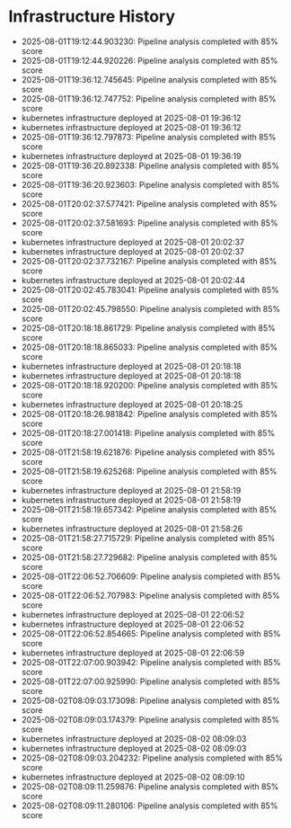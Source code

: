 # Infrastructure History

- 2025-08-01T19:12:44.903230: Pipeline analysis completed with 85% score
- 2025-08-01T19:12:44.920226: Pipeline analysis completed with 85% score
- 2025-08-01T19:36:12.745645: Pipeline analysis completed with 85% score
- 2025-08-01T19:36:12.747752: Pipeline analysis completed with 85% score
- kubernetes infrastructure deployed at 2025-08-01 19:36:12
- kubernetes infrastructure deployed at 2025-08-01 19:36:12
- 2025-08-01T19:36:12.797873: Pipeline analysis completed with 85% score
- kubernetes infrastructure deployed at 2025-08-01 19:36:19
- 2025-08-01T19:36:20.892338: Pipeline analysis completed with 85% score
- 2025-08-01T19:36:20.923603: Pipeline analysis completed with 85% score
- 2025-08-01T20:02:37.577421: Pipeline analysis completed with 85% score
- 2025-08-01T20:02:37.581693: Pipeline analysis completed with 85% score
- kubernetes infrastructure deployed at 2025-08-01 20:02:37
- kubernetes infrastructure deployed at 2025-08-01 20:02:37
- 2025-08-01T20:02:37.732167: Pipeline analysis completed with 85% score
- kubernetes infrastructure deployed at 2025-08-01 20:02:44
- 2025-08-01T20:02:45.783041: Pipeline analysis completed with 85% score
- 2025-08-01T20:02:45.798550: Pipeline analysis completed with 85% score
- 2025-08-01T20:18:18.861729: Pipeline analysis completed with 85% score
- 2025-08-01T20:18:18.865033: Pipeline analysis completed with 85% score
- kubernetes infrastructure deployed at 2025-08-01 20:18:18
- kubernetes infrastructure deployed at 2025-08-01 20:18:18
- 2025-08-01T20:18:18.920200: Pipeline analysis completed with 85% score
- kubernetes infrastructure deployed at 2025-08-01 20:18:25
- 2025-08-01T20:18:26.981842: Pipeline analysis completed with 85% score
- 2025-08-01T20:18:27.001418: Pipeline analysis completed with 85% score
- 2025-08-01T21:58:19.621876: Pipeline analysis completed with 85% score
- 2025-08-01T21:58:19.625268: Pipeline analysis completed with 85% score
- kubernetes infrastructure deployed at 2025-08-01 21:58:19
- kubernetes infrastructure deployed at 2025-08-01 21:58:19
- 2025-08-01T21:58:19.657342: Pipeline analysis completed with 85% score
- kubernetes infrastructure deployed at 2025-08-01 21:58:26
- 2025-08-01T21:58:27.715729: Pipeline analysis completed with 85% score
- 2025-08-01T21:58:27.729682: Pipeline analysis completed with 85% score
- 2025-08-01T22:06:52.706609: Pipeline analysis completed with 85% score
- 2025-08-01T22:06:52.707983: Pipeline analysis completed with 85% score
- kubernetes infrastructure deployed at 2025-08-01 22:06:52
- kubernetes infrastructure deployed at 2025-08-01 22:06:52
- 2025-08-01T22:06:52.854665: Pipeline analysis completed with 85% score
- kubernetes infrastructure deployed at 2025-08-01 22:06:59
- 2025-08-01T22:07:00.903942: Pipeline analysis completed with 85% score
- 2025-08-01T22:07:00.925990: Pipeline analysis completed with 85% score
- 2025-08-02T08:09:03.173098: Pipeline analysis completed with 85% score
- 2025-08-02T08:09:03.174379: Pipeline analysis completed with 85% score
- kubernetes infrastructure deployed at 2025-08-02 08:09:03
- kubernetes infrastructure deployed at 2025-08-02 08:09:03
- 2025-08-02T08:09:03.204232: Pipeline analysis completed with 85% score
- kubernetes infrastructure deployed at 2025-08-02 08:09:10
- 2025-08-02T08:09:11.259876: Pipeline analysis completed with 85% score
- 2025-08-02T08:09:11.280106: Pipeline analysis completed with 85% score
